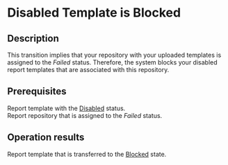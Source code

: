 # Disabled Template is Blocked
## Description
This transition implies that your repository with your uploaded templates is assigned to the *Failed* status. Therefore, the system blocks your disabled report templates that are associated with this repository.
## Prerequisites
Report template with the [Disabled](s-b-disabled.html) status.  
Report repository that is assigned to the *Failed* status.
## Operation results
Report template that is transferred to the [Blocked](s-c-blocked.html) state.
